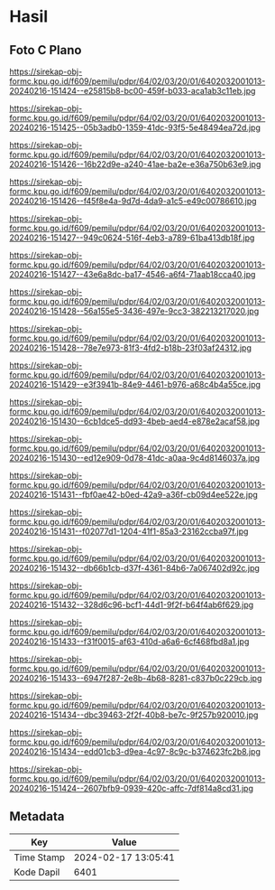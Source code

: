 # Hasil

## Foto C Plano

https://sirekap-obj-formc.kpu.go.id/f609/pemilu/pdpr/64/02/03/20/01/6402032001013-20240216-151424--e25815b8-bc00-459f-b033-aca1ab3c11eb.jpg

https://sirekap-obj-formc.kpu.go.id/f609/pemilu/pdpr/64/02/03/20/01/6402032001013-20240216-151425--05b3adb0-1359-41dc-93f5-5e48494ea72d.jpg

https://sirekap-obj-formc.kpu.go.id/f609/pemilu/pdpr/64/02/03/20/01/6402032001013-20240216-151426--16b22d9e-a240-41ae-ba2e-e36a750b63e9.jpg

https://sirekap-obj-formc.kpu.go.id/f609/pemilu/pdpr/64/02/03/20/01/6402032001013-20240216-151426--f45f8e4a-9d7d-4da9-a1c5-e49c00786610.jpg

https://sirekap-obj-formc.kpu.go.id/f609/pemilu/pdpr/64/02/03/20/01/6402032001013-20240216-151427--949c0624-516f-4eb3-a789-61ba413db18f.jpg

https://sirekap-obj-formc.kpu.go.id/f609/pemilu/pdpr/64/02/03/20/01/6402032001013-20240216-151427--43e6a8dc-ba17-4546-a6f4-71aab18cca40.jpg

https://sirekap-obj-formc.kpu.go.id/f609/pemilu/pdpr/64/02/03/20/01/6402032001013-20240216-151428--56a155e5-3436-497e-9cc3-382213217020.jpg

https://sirekap-obj-formc.kpu.go.id/f609/pemilu/pdpr/64/02/03/20/01/6402032001013-20240216-151428--78e7e973-81f3-4fd2-b18b-23f03af24312.jpg

https://sirekap-obj-formc.kpu.go.id/f609/pemilu/pdpr/64/02/03/20/01/6402032001013-20240216-151429--e3f3941b-84e9-4461-b976-a68c4b4a55ce.jpg

https://sirekap-obj-formc.kpu.go.id/f609/pemilu/pdpr/64/02/03/20/01/6402032001013-20240216-151430--6cb1dce5-dd93-4beb-aed4-e878e2acaf58.jpg

https://sirekap-obj-formc.kpu.go.id/f609/pemilu/pdpr/64/02/03/20/01/6402032001013-20240216-151430--ed12e909-0d78-41dc-a0aa-9c4d8146037a.jpg

https://sirekap-obj-formc.kpu.go.id/f609/pemilu/pdpr/64/02/03/20/01/6402032001013-20240216-151431--fbf0ae42-b0ed-42a9-a36f-cb09d4ee522e.jpg

https://sirekap-obj-formc.kpu.go.id/f609/pemilu/pdpr/64/02/03/20/01/6402032001013-20240216-151431--f02077d1-1204-41f1-85a3-23162ccba97f.jpg

https://sirekap-obj-formc.kpu.go.id/f609/pemilu/pdpr/64/02/03/20/01/6402032001013-20240216-151432--db66b1cb-d37f-4361-84b6-7a067402d92c.jpg

https://sirekap-obj-formc.kpu.go.id/f609/pemilu/pdpr/64/02/03/20/01/6402032001013-20240216-151432--328d6c96-bcf1-44d1-9f2f-b64f4ab6f629.jpg

https://sirekap-obj-formc.kpu.go.id/f609/pemilu/pdpr/64/02/03/20/01/6402032001013-20240216-151433--f31f0015-af63-410d-a6a6-6cf468fbd8a1.jpg

https://sirekap-obj-formc.kpu.go.id/f609/pemilu/pdpr/64/02/03/20/01/6402032001013-20240216-151433--6947f287-2e8b-4b68-8281-c837b0c229cb.jpg

https://sirekap-obj-formc.kpu.go.id/f609/pemilu/pdpr/64/02/03/20/01/6402032001013-20240216-151434--dbc39463-2f2f-40b8-be7c-9f257b920010.jpg

https://sirekap-obj-formc.kpu.go.id/f609/pemilu/pdpr/64/02/03/20/01/6402032001013-20240216-151434--edd01cb3-d9ea-4c97-8c9c-b374623fc2b8.jpg

https://sirekap-obj-formc.kpu.go.id/f609/pemilu/pdpr/64/02/03/20/01/6402032001013-20240216-151424--2607bfb9-0939-420c-affc-7df814a8cd31.jpg


## Metadata

| Key        | Value               |
| ---------- | ------------------- |
| Time Stamp | 2024-02-17 13:05:41 |
| Kode Dapil | 6401                |



